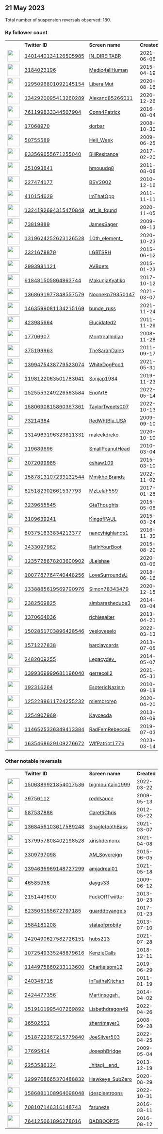 
## 21 May 2023
Total number of suspension reversals observed: 180.

### By follower count
<table><tr><th></th><th align="left">Twitter ID</th><th align="left">Screen name</th>
<th align="left">Created</th><th align="left">Status</th><th align="left">Suspended</th><th align="left">Followers</th>
<tr><td><a href="https://pbs.twimg.com/profile_images/1659375692222431232/EMcedTbE_normal.jpg"><img src="https://pbs.twimg.com/profile_images/1659375692222431232/EMcedTbE_normal.jpg" width="40px" height="40px" align="center"/></a></td><td><a href="https://twitter.com/intent/user?user_id=1401440134126505985">1401440134126505985</a></td><td><a href="https://twitter.com/IN_DIREITABR">IN_DIREITABR</a></td><td>2021-06-06</td><td align="center"></td><td>2022-12-02</td><td>29790</td></tr>
<tr><td><a href="https://pbs.twimg.com/profile_images/1491519402336002060/8xxFxL4g_normal.jpg"><img src="https://pbs.twimg.com/profile_images/1491519402336002060/8xxFxL4g_normal.jpg" width="40px" height="40px" align="center"/></a></td><td><a href="https://twitter.com/intent/user?user_id=3184023196">3184023196</a></td><td><a href="https://twitter.com/Medic4allHuman">Medic4allHuman</a></td><td>2015-04-19</td><td align="center"></td><td>2022-07-17</td><td>26201</td></tr>
<tr><td><a href="https://pbs.twimg.com/profile_images/1662915145335537667/y8PkBFjq_normal.jpg"><img src="https://pbs.twimg.com/profile_images/1662915145335537667/y8PkBFjq_normal.jpg" width="40px" height="40px" align="center"/></a></td><td><a href="https://twitter.com/intent/user?user_id=1295096801092145154">1295096801092145154</a></td><td><a href="https://twitter.com/LiberalMut">LiberalMut</a></td><td>2020-08-16</td><td align="center"></td><td>2023-05-19</td><td>22218</td></tr>
<tr><td><a href="https://pbs.twimg.com/profile_images/1567966112427479042/c_5TC_IV_normal.jpg"><img src="https://pbs.twimg.com/profile_images/1567966112427479042/c_5TC_IV_normal.jpg" width="40px" height="40px" align="center"/></a></td><td><a href="https://twitter.com/intent/user?user_id=1342920095413260289">1342920095413260289</a></td><td><a href="https://twitter.com/Alexand85266011">Alexand85266011</a></td><td>2020-12-26</td><td align="center"></td><td>2023-05-12</td><td>7256</td></tr>
<tr><td><a href="https://pbs.twimg.com/profile_images/1551104298926440454/Fwh48mF0_normal.jpg"><img src="https://pbs.twimg.com/profile_images/1551104298926440454/Fwh48mF0_normal.jpg" width="40px" height="40px" align="center"/></a></td><td><a href="https://twitter.com/intent/user?user_id=761199833344507904">761199833344507904</a></td><td><a href="https://twitter.com/Conn4Patrick">Conn4Patrick</a></td><td>2016-08-04</td><td align="center"></td><td>2022-12-08</td><td>6336</td></tr>
<tr><td><a href="https://pbs.twimg.com/profile_images/1664038543994265600/gVN-jXJG_normal.jpg"><img src="https://pbs.twimg.com/profile_images/1664038543994265600/gVN-jXJG_normal.jpg" width="40px" height="40px" align="center"/></a></td><td><a href="https://twitter.com/intent/user?user_id=17068970">17068970</a></td><td><a href="https://twitter.com/dorbar">dorbar</a></td><td>2008-10-30</td><td align="center"></td><td></td><td>6250</td></tr>
<tr><td><a href="https://pbs.twimg.com/profile_images/1660756545037107200/ZDywjxMB_normal.jpg"><img src="https://pbs.twimg.com/profile_images/1660756545037107200/ZDywjxMB_normal.jpg" width="40px" height="40px" align="center"/></a></td><td><a href="https://twitter.com/intent/user?user_id=50755589">50755589</a></td><td><a href="https://twitter.com/Hell_Week">Hell_Week</a></td><td>2009-06-25</td><td align="center"></td><td></td><td>5591</td></tr>
<tr><td><a href="https://pbs.twimg.com/profile_images/1660820980950876164/LfCJdPOI_normal.jpg"><img src="https://pbs.twimg.com/profile_images/1660820980950876164/LfCJdPOI_normal.jpg" width="40px" height="40px" align="center"/></a></td><td><a href="https://twitter.com/intent/user?user_id=833569655671255040">833569655671255040</a></td><td><a href="https://twitter.com/BillResitance">BillResitance</a></td><td>2017-02-20</td><td align="center"></td><td></td><td>5299</td></tr>
<tr><td><a href="https://pbs.twimg.com/profile_images/1660323721964404736/tGRSOQdg_normal.jpg"><img src="https://pbs.twimg.com/profile_images/1660323721964404736/tGRSOQdg_normal.jpg" width="40px" height="40px" align="center"/></a></td><td><a href="https://twitter.com/intent/user?user_id=351093841">351093841</a></td><td><a href="https://twitter.com/hmouudq8">hmouudq8</a></td><td>2011-08-08</td><td align="center"></td><td>2022-08-26</td><td>4901</td></tr>
<tr><td><a href="https://pbs.twimg.com/profile_images/1662642172108369921/c3hrFLy9_normal.jpg"><img src="https://pbs.twimg.com/profile_images/1662642172108369921/c3hrFLy9_normal.jpg" width="40px" height="40px" align="center"/></a></td><td><a href="https://twitter.com/intent/user?user_id=227474177">227474177</a></td><td><a href="https://twitter.com/BSV2002">BSV2002</a></td><td>2010-12-16</td><td align="center"></td><td></td><td>4616</td></tr>
<tr><td><a href="https://pbs.twimg.com/profile_images/1663661043128647683/eUY3DXrF_normal.jpg"><img src="https://pbs.twimg.com/profile_images/1663661043128647683/eUY3DXrF_normal.jpg" width="40px" height="40px" align="center"/></a></td><td><a href="https://twitter.com/intent/user?user_id=410154629">410154629</a></td><td><a href="https://twitter.com/ImThatOpp">ImThatOpp</a></td><td>2011-11-11</td><td align="center"></td><td></td><td>4204</td></tr>
<tr><td><a href="https://pbs.twimg.com/profile_images/1424600602059972608/7Q0Br5Qv_normal.jpg"><img src="https://pbs.twimg.com/profile_images/1424600602059972608/7Q0Br5Qv_normal.jpg" width="40px" height="40px" align="center"/></a></td><td><a href="https://twitter.com/intent/user?user_id=1324192694315470849">1324192694315470849</a></td><td><a href="https://twitter.com/art_is_found">art_is_found</a></td><td>2020-11-05</td><td align="center"></td><td></td><td>3674</td></tr>
<tr><td><a href="https://pbs.twimg.com/profile_images/1436464375632732170/ZEEMnd8K_normal.jpg"><img src="https://pbs.twimg.com/profile_images/1436464375632732170/ZEEMnd8K_normal.jpg" width="40px" height="40px" align="center"/></a></td><td><a href="https://twitter.com/intent/user?user_id=73819889">73819889</a></td><td><a href="https://twitter.com/JamesSager">JamesSager</a></td><td>2009-09-13</td><td align="center"></td><td>2022-06-05</td><td>3404</td></tr>
<tr><td><a href="https://pbs.twimg.com/profile_images/1660998007242862601/0pPga2nH_normal.jpg"><img src="https://pbs.twimg.com/profile_images/1660998007242862601/0pPga2nH_normal.jpg" width="40px" height="40px" align="center"/></a></td><td><a href="https://twitter.com/intent/user?user_id=1319624252623126528">1319624252623126528</a></td><td><a href="https://twitter.com/10th_element_">10th_element_</a></td><td>2020-10-23</td><td align="center"></td><td>2022-03-15</td><td>3397</td></tr>
<tr><td><a href="https://pbs.twimg.com/profile_images/1536833606848593923/S_cM9VLt_normal.jpg"><img src="https://pbs.twimg.com/profile_images/1536833606848593923/S_cM9VLt_normal.jpg" width="40px" height="40px" align="center"/></a></td><td><a href="https://twitter.com/intent/user?user_id=3321678879">3321678879</a></td><td><a href="https://twitter.com/LGBTSRH">LGBTSRH</a></td><td>2015-06-12</td><td align="center">🔒</td><td>2022-11-13</td><td>2857</td></tr>
<tr><td><a href="https://pbs.twimg.com/profile_images/1481354579665166341/xlybS-XP_normal.jpg"><img src="https://pbs.twimg.com/profile_images/1481354579665166341/xlybS-XP_normal.jpg" width="40px" height="40px" align="center"/></a></td><td><a href="https://twitter.com/intent/user?user_id=2993981121">2993981121</a></td><td><a href="https://twitter.com/AVBoets">AVBoets</a></td><td>2015-01-23</td><td align="center"></td><td>2022-09-10</td><td>2852</td></tr>
<tr><td><a href="https://pbs.twimg.com/profile_images/1517894131275685889/55K9YuWq_normal.jpg"><img src="https://pbs.twimg.com/profile_images/1517894131275685889/55K9YuWq_normal.jpg" width="40px" height="40px" align="center"/></a></td><td><a href="https://twitter.com/intent/user?user_id=918481505864863744">918481505864863744</a></td><td><a href="https://twitter.com/MakunjaKyatiko">MakunjaKyatiko</a></td><td>2017-10-12</td><td align="center"></td><td>2023-05-11</td><td>2558</td></tr>
<tr><td><a href="https://pbs.twimg.com/profile_images/1645945541333856258/wIRe4_u__normal.jpg"><img src="https://pbs.twimg.com/profile_images/1645945541333856258/wIRe4_u__normal.jpg" width="40px" height="40px" align="center"/></a></td><td><a href="https://twitter.com/intent/user?user_id=1368691977848557579">1368691977848557579</a></td><td><a href="https://twitter.com/Noonekn79350147">Noonekn79350147</a></td><td>2021-03-07</td><td align="center"></td><td>2023-04-19</td><td>2457</td></tr>
<tr><td><a href="https://pbs.twimg.com/profile_images/1661552194594783234/1SqD9kJl_normal.jpg"><img src="https://pbs.twimg.com/profile_images/1661552194594783234/1SqD9kJl_normal.jpg" width="40px" height="40px" align="center"/></a></td><td><a href="https://twitter.com/intent/user?user_id=1463599081134215169">1463599081134215169</a></td><td><a href="https://twitter.com/bunde_russ">bunde_russ</a></td><td>2021-11-24</td><td align="center">🚫</td><td>2023-05-12</td><td>2235</td></tr>
<tr><td><a href="https://pbs.twimg.com/profile_images/1659583411584106502/PYAClgbx_normal.jpg"><img src="https://pbs.twimg.com/profile_images/1659583411584106502/PYAClgbx_normal.jpg" width="40px" height="40px" align="center"/></a></td><td><a href="https://twitter.com/intent/user?user_id=423985664">423985664</a></td><td><a href="https://twitter.com/Elucidated2">Elucidated2</a></td><td>2011-11-29</td><td align="center"></td><td></td><td>2170</td></tr>
<tr><td><a href="https://pbs.twimg.com/profile_images/725424233346519041/QqirJsPc_normal.jpg"><img src="https://pbs.twimg.com/profile_images/725424233346519041/QqirJsPc_normal.jpg" width="40px" height="40px" align="center"/></a></td><td><a href="https://twitter.com/intent/user?user_id=17706907">17706907</a></td><td><a href="https://twitter.com/MontrealIndian">MontrealIndian</a></td><td>2008-11-28</td><td align="center"></td><td>2022-12-13</td><td>2117</td></tr>
<tr><td><a href="https://pbs.twimg.com/profile_images/1416510239181099010/ejo55Yq-_normal.jpg"><img src="https://pbs.twimg.com/profile_images/1416510239181099010/ejo55Yq-_normal.jpg" width="40px" height="40px" align="center"/></a></td><td><a href="https://twitter.com/intent/user?user_id=375199963">375199963</a></td><td><a href="https://twitter.com/TheSarahDales">TheSarahDales</a></td><td>2011-09-17</td><td align="center"></td><td>2022-12-13</td><td>2113</td></tr>
<tr><td><a href="https://pbs.twimg.com/profile_images/1561491804687458304/Elp6s_lA_normal.jpg"><img src="https://pbs.twimg.com/profile_images/1561491804687458304/Elp6s_lA_normal.jpg" width="40px" height="40px" align="center"/></a></td><td><a href="https://twitter.com/intent/user?user_id=1399475438779523074">1399475438779523074</a></td><td><a href="https://twitter.com/WhiteDogPoo1">WhiteDogPoo1</a></td><td>2021-05-31</td><td align="center"></td><td>2022-09-08</td><td>2109</td></tr>
<tr><td><a href="https://pbs.twimg.com/profile_images/1659723198387351554/tT_CTsYt_normal.jpg"><img src="https://pbs.twimg.com/profile_images/1659723198387351554/tT_CTsYt_normal.jpg" width="40px" height="40px" align="center"/></a></td><td><a href="https://twitter.com/intent/user?user_id=1198122063501783041">1198122063501783041</a></td><td><a href="https://twitter.com/Sonjap1984">Sonjap1984</a></td><td>2019-11-23</td><td align="center"></td><td>2022-09-10</td><td>2094</td></tr>
<tr><td><a href="https://pbs.twimg.com/profile_images/1609336312644919296/ektB8ut__normal.jpg"><img src="https://pbs.twimg.com/profile_images/1609336312644919296/ektB8ut__normal.jpg" width="40px" height="40px" align="center"/></a></td><td><a href="https://twitter.com/intent/user?user_id=1525553249226563584">1525553249226563584</a></td><td><a href="https://twitter.com/EnoArt8">EnoArt8</a></td><td>2022-05-14</td><td align="center"></td><td>2023-01-21</td><td>2068</td></tr>
<tr><td><a href="https://pbs.twimg.com/profile_images/1660153844356251649/QXD4CXa3_normal.jpg"><img src="https://pbs.twimg.com/profile_images/1660153844356251649/QXD4CXa3_normal.jpg" width="40px" height="40px" align="center"/></a></td><td><a href="https://twitter.com/intent/user?user_id=1580690815860367361">1580690815860367361</a></td><td><a href="https://twitter.com/TaylorTweets007">TaylorTweets007</a></td><td>2022-10-13</td><td align="center"></td><td>2023-04-24</td><td>1878</td></tr>
<tr><td><a href="https://pbs.twimg.com/profile_images/882227731475419138/lTNn76cu_normal.jpg"><img src="https://pbs.twimg.com/profile_images/882227731475419138/lTNn76cu_normal.jpg" width="40px" height="40px" align="center"/></a></td><td><a href="https://twitter.com/intent/user?user_id=73214384">73214384</a></td><td><a href="https://twitter.com/RedWhtBlu_USA">RedWhtBlu_USA</a></td><td>2009-09-10</td><td align="center"></td><td></td><td>1603</td></tr>
<tr><td><a href="https://pbs.twimg.com/profile_images/1451346591479119876/jJSm-YhW_normal.jpg"><img src="https://pbs.twimg.com/profile_images/1451346591479119876/jJSm-YhW_normal.jpg" width="40px" height="40px" align="center"/></a></td><td><a href="https://twitter.com/intent/user?user_id=1314963196323811331">1314963196323811331</a></td><td><a href="https://twitter.com/maleekdreko">maleekdreko</a></td><td>2020-10-10</td><td align="center"></td><td>2022-09-18</td><td>1533</td></tr>
<tr><td><a href="https://pbs.twimg.com/profile_images/1652644888603770882/PzgAgqpO_normal.jpg"><img src="https://pbs.twimg.com/profile_images/1652644888603770882/PzgAgqpO_normal.jpg" width="40px" height="40px" align="center"/></a></td><td><a href="https://twitter.com/intent/user?user_id=119689696">119689696</a></td><td><a href="https://twitter.com/SmallPeanutHead">SmallPeanutHead</a></td><td>2010-03-04</td><td align="center"></td><td>2023-03-31</td><td>1505</td></tr>
<tr><td><a href="https://pbs.twimg.com/profile_images/1207864699477344256/2QuhY4kJ_normal.jpg"><img src="https://pbs.twimg.com/profile_images/1207864699477344256/2QuhY4kJ_normal.jpg" width="40px" height="40px" align="center"/></a></td><td><a href="https://twitter.com/intent/user?user_id=3072099985">3072099985</a></td><td><a href="https://twitter.com/cshaw109">cshaw109</a></td><td>2015-03-10</td><td align="center"></td><td></td><td>1500</td></tr>
<tr><td><a href="https://pbs.twimg.com/profile_images/1587814640859467776/FXJTvVAm_normal.jpg"><img src="https://pbs.twimg.com/profile_images/1587814640859467776/FXJTvVAm_normal.jpg" width="40px" height="40px" align="center"/></a></td><td><a href="https://twitter.com/intent/user?user_id=1587813107233132544">1587813107233132544</a></td><td><a href="https://twitter.com/MmikhoiBrands">MmikhoiBrands</a></td><td>2022-11-02</td><td align="center"></td><td>2023-05-03</td><td>1498</td></tr>
<tr><td><a href="https://pbs.twimg.com/profile_images/1394180330735620096/2c5GWSyx_normal.jpg"><img src="https://pbs.twimg.com/profile_images/1394180330735620096/2c5GWSyx_normal.jpg" width="40px" height="40px" align="center"/></a></td><td><a href="https://twitter.com/intent/user?user_id=825182302661537793">825182302661537793</a></td><td><a href="https://twitter.com/MzLelah559">MzLelah559</a></td><td>2017-01-28</td><td align="center"></td><td>2023-05-09</td><td>1400</td></tr>
<tr><td><a href="https://pbs.twimg.com/profile_images/843620031204417537/F70zup1J_normal.jpg"><img src="https://pbs.twimg.com/profile_images/843620031204417537/F70zup1J_normal.jpg" width="40px" height="40px" align="center"/></a></td><td><a href="https://twitter.com/intent/user?user_id=3239655545">3239655545</a></td><td><a href="https://twitter.com/GtaThoughts">GtaThoughts</a></td><td>2015-05-06</td><td align="center"></td><td></td><td>1387</td></tr>
<tr><td><a href="https://pbs.twimg.com/profile_images/1662106885267378179/Y5rlidPn_normal.jpg"><img src="https://pbs.twimg.com/profile_images/1662106885267378179/Y5rlidPn_normal.jpg" width="40px" height="40px" align="center"/></a></td><td><a href="https://twitter.com/intent/user?user_id=3109639241">3109639241</a></td><td><a href="https://twitter.com/KingofPAUL">KingofPAUL</a></td><td>2015-03-24</td><td align="center"></td><td></td><td>1271</td></tr>
<tr><td><a href="https://pbs.twimg.com/profile_images/1662146123258265600/HsmtAGTZ_normal.jpg"><img src="https://pbs.twimg.com/profile_images/1662146123258265600/HsmtAGTZ_normal.jpg" width="40px" height="40px" align="center"/></a></td><td><a href="https://twitter.com/intent/user?user_id=803751633834213377">803751633834213377</a></td><td><a href="https://twitter.com/nancyhighlands1">nancyhighlands1</a></td><td>2016-11-30</td><td align="center"></td><td></td><td>1219</td></tr>
<tr><td><a href="https://pbs.twimg.com/profile_images/1142034107507101696/TPamTSNp_normal.png"><img src="https://pbs.twimg.com/profile_images/1142034107507101696/TPamTSNp_normal.png" width="40px" height="40px" align="center"/></a></td><td><a href="https://twitter.com/intent/user?user_id=3433097962">3433097962</a></td><td><a href="https://twitter.com/RatInYourBoot">RatInYourBoot</a></td><td>2015-08-20</td><td align="center"></td><td></td><td>1211</td></tr>
<tr><td><a href="https://pbs.twimg.com/profile_images/1660690682955087874/krQwhlr9_normal.jpg"><img src="https://pbs.twimg.com/profile_images/1660690682955087874/krQwhlr9_normal.jpg" width="40px" height="40px" align="center"/></a></td><td><a href="https://twitter.com/intent/user?user_id=1235728678203600902">1235728678203600902</a></td><td><a href="https://twitter.com/JLeishae">JLeishae</a></td><td>2020-03-06</td><td align="center"></td><td>2022-07-09</td><td>1179</td></tr>
<tr><td><a href="https://pbs.twimg.com/profile_images/1339539689733283846/bvSYDV6U_normal.jpg"><img src="https://pbs.twimg.com/profile_images/1339539689733283846/bvSYDV6U_normal.jpg" width="40px" height="40px" align="center"/></a></td><td><a href="https://twitter.com/intent/user?user_id=1007787764740448256">1007787764740448256</a></td><td><a href="https://twitter.com/LoveSurroundsU">LoveSurroundsU</a></td><td>2018-06-16</td><td align="center">🔒</td><td></td><td>1174</td></tr>
<tr><td><a href="https://pbs.twimg.com/profile_images/1343852675742490624/zZk1KHO0_normal.jpg"><img src="https://pbs.twimg.com/profile_images/1343852675742490624/zZk1KHO0_normal.jpg" width="40px" height="40px" align="center"/></a></td><td><a href="https://twitter.com/intent/user?user_id=1338885619569790976">1338885619569790976</a></td><td><a href="https://twitter.com/Simon78343479">Simon78343479</a></td><td>2020-12-15</td><td align="center"></td><td>2023-05-12</td><td>1055</td></tr>
<tr><td><a href="https://pbs.twimg.com/profile_images/1605150807053172739/AsMTuUGF_normal.jpg"><img src="https://pbs.twimg.com/profile_images/1605150807053172739/AsMTuUGF_normal.jpg" width="40px" height="40px" align="center"/></a></td><td><a href="https://twitter.com/intent/user?user_id=2382569825">2382569825</a></td><td><a href="https://twitter.com/simbarashedube3">simbarashedube3</a></td><td>2014-03-04</td><td align="center"></td><td>2023-03-20</td><td>1047</td></tr>
<tr><td><a href="https://pbs.twimg.com/profile_images/514794251926781952/GqUCQlcj_normal.jpeg"><img src="https://pbs.twimg.com/profile_images/514794251926781952/GqUCQlcj_normal.jpeg" width="40px" height="40px" align="center"/></a></td><td><a href="https://twitter.com/intent/user?user_id=1370664036">1370664036</a></td><td><a href="https://twitter.com/richiesalter">richiesalter</a></td><td>2013-04-21</td><td align="center"></td><td></td><td>972</td></tr>
<tr><td><a href="https://pbs.twimg.com/profile_images/1502851965482680327/46uKWFVt_normal.jpg"><img src="https://pbs.twimg.com/profile_images/1502851965482680327/46uKWFVt_normal.jpg" width="40px" height="40px" align="center"/></a></td><td><a href="https://twitter.com/intent/user?user_id=1502851703896428546">1502851703896428546</a></td><td><a href="https://twitter.com/vesloveselo">vesloveselo</a></td><td>2022-03-13</td><td align="center"></td><td>2022-08-17</td><td>960</td></tr>
<tr><td><a href="https://pbs.twimg.com/profile_images/1017104263007391750/pO8beI2k_normal.jpg"><img src="https://pbs.twimg.com/profile_images/1017104263007391750/pO8beI2k_normal.jpg" width="40px" height="40px" align="center"/></a></td><td><a href="https://twitter.com/intent/user?user_id=1571227838">1571227838</a></td><td><a href="https://twitter.com/barclaycards">barclaycards</a></td><td>2013-07-05</td><td align="center"></td><td></td><td>953</td></tr>
<tr><td><a href="https://pbs.twimg.com/profile_images/1064449560960032770/wyA1e9pW_normal.jpg"><img src="https://pbs.twimg.com/profile_images/1064449560960032770/wyA1e9pW_normal.jpg" width="40px" height="40px" align="center"/></a></td><td><a href="https://twitter.com/intent/user?user_id=2482009255">2482009255</a></td><td><a href="https://twitter.com/Legacydev_">Legacydev_</a></td><td>2014-05-07</td><td align="center"></td><td></td><td>941</td></tr>
<tr><td><a href="https://abs.twimg.com/sticky/default_profile_images/default_profile_normal.png"><img src="https://abs.twimg.com/sticky/default_profile_images/default_profile_normal.png" width="40px" height="40px" align="center"/></a></td><td><a href="https://twitter.com/intent/user?user_id=1399369999681196040">1399369999681196040</a></td><td><a href="https://twitter.com/gerrecoil2">gerrecoil2</a></td><td>2021-05-31</td><td align="center"></td><td>2022-09-28</td><td>926</td></tr>
<tr><td><a href="https://pbs.twimg.com/profile_images/1661866271011672064/vIEeGSo4_normal.jpg"><img src="https://pbs.twimg.com/profile_images/1661866271011672064/vIEeGSo4_normal.jpg" width="40px" height="40px" align="center"/></a></td><td><a href="https://twitter.com/intent/user?user_id=192316264">192316264</a></td><td><a href="https://twitter.com/EsotericNazism">EsotericNazism</a></td><td>2010-09-18</td><td align="center"></td><td>2023-05-20</td><td>879</td></tr>
<tr><td><a href="https://pbs.twimg.com/profile_images/1252290980398747650/HT7Ifxll_normal.jpg"><img src="https://pbs.twimg.com/profile_images/1252290980398747650/HT7Ifxll_normal.jpg" width="40px" height="40px" align="center"/></a></td><td><a href="https://twitter.com/intent/user?user_id=1252288611724255232">1252288611724255232</a></td><td><a href="https://twitter.com/miembrorep">miembrorep</a></td><td>2020-04-20</td><td align="center"></td><td>2022-05-19</td><td>834</td></tr>
<tr><td><a href="https://pbs.twimg.com/profile_images/3358455919/e01f7bdb2e12e91cb0ec73201fb29613_normal.jpeg"><img src="https://pbs.twimg.com/profile_images/3358455919/e01f7bdb2e12e91cb0ec73201fb29613_normal.jpeg" width="40px" height="40px" align="center"/></a></td><td><a href="https://twitter.com/intent/user?user_id=1254907969">1254907969</a></td><td><a href="https://twitter.com/Kaycecda">Kaycecda</a></td><td>2013-03-09</td><td align="center"></td><td>2022-10-29</td><td>828</td></tr>
<tr><td><a href="https://pbs.twimg.com/profile_images/1180883227633999872/D48KntnV_normal.jpg"><img src="https://pbs.twimg.com/profile_images/1180883227633999872/D48KntnV_normal.jpg" width="40px" height="40px" align="center"/></a></td><td><a href="https://twitter.com/intent/user?user_id=1146525336349413384">1146525336349413384</a></td><td><a href="https://twitter.com/RadFemRebeccaE">RadFemRebeccaE</a></td><td>2019-07-03</td><td align="center"></td><td></td><td>751</td></tr>
<tr><td><a href="https://pbs.twimg.com/profile_images/1636450885415870471/MJNYjO3A_normal.jpg"><img src="https://pbs.twimg.com/profile_images/1636450885415870471/MJNYjO3A_normal.jpg" width="40px" height="40px" align="center"/></a></td><td><a href="https://twitter.com/intent/user?user_id=1635468629109276672">1635468629109276672</a></td><td><a href="https://twitter.com/WlfPatriot1776">WlfPatriot1776</a></td><td>2023-03-14</td><td align="center"></td><td>2023-05-19</td><td>577</td></tr>
</table>

### Other notable reversals
<table><tr><th></th><th align="left">Twitter ID</th><th align="left">Screen name</th>
<th align="left">Created</th><th align="left">Status</th><th align="left">Suspended</th><th align="left">Followers</th>
<tr><td><a href="https://pbs.twimg.com/profile_images/1660803494960349186/jBklac1n_normal.jpg"><img src="https://pbs.twimg.com/profile_images/1660803494960349186/jBklac1n_normal.jpg" width="40px" height="40px" align="center"/></a></td><td><a href="https://twitter.com/intent/user?user_id=1506389921854017536">1506389921854017536</a></td><td><a href="https://twitter.com/bigmountain1999">bigmountain1999</a></td><td>2022-03-22</td><td align="center"></td><td>2022-12-16</td><td>32</td></tr>
<tr><td><a href="https://pbs.twimg.com/profile_images/958050426980417536/Mbx7c1F__normal.jpg"><img src="https://pbs.twimg.com/profile_images/958050426980417536/Mbx7c1F__normal.jpg" width="40px" height="40px" align="center"/></a></td><td><a href="https://twitter.com/intent/user?user_id=39756112">39756112</a></td><td><a href="https://twitter.com/reddsauce">reddsauce</a></td><td>2009-05-13</td><td align="center"></td><td>2022-11-28</td><td>65</td></tr>
<tr><td><a href="https://pbs.twimg.com/profile_images/526566088411078656/IC6PRSX3_normal.png"><img src="https://pbs.twimg.com/profile_images/526566088411078656/IC6PRSX3_normal.png" width="40px" height="40px" align="center"/></a></td><td><a href="https://twitter.com/intent/user?user_id=587537888">587537888</a></td><td><a href="https://twitter.com/CarettiChris">CarettiChris</a></td><td>2012-05-22</td><td align="center">🔒</td><td>2023-05-05</td><td>48</td></tr>
<tr><td><a href="https://pbs.twimg.com/profile_images/1368457720953716736/NAFPNePV_normal.jpg"><img src="https://pbs.twimg.com/profile_images/1368457720953716736/NAFPNePV_normal.jpg" width="40px" height="40px" align="center"/></a></td><td><a href="https://twitter.com/intent/user?user_id=1368456103617589248">1368456103617589248</a></td><td><a href="https://twitter.com/SnagletoothBass">SnagletoothBass</a></td><td>2021-03-07</td><td align="center"></td><td>2022-11-07</td><td>24</td></tr>
<tr><td><a href="https://pbs.twimg.com/profile_images/1470223200990736388/OqSNJHxT_normal.jpg"><img src="https://pbs.twimg.com/profile_images/1470223200990736388/OqSNJHxT_normal.jpg" width="40px" height="40px" align="center"/></a></td><td><a href="https://twitter.com/intent/user?user_id=1379957808402198528">1379957808402198528</a></td><td><a href="https://twitter.com/xirishdemonx">xirishdemonx</a></td><td>2021-04-08</td><td align="center">🔒</td><td>2022-11-06</td><td>22</td></tr>
<tr><td><a href="https://pbs.twimg.com/profile_images/1659833255737147392/q2jxf6ce_normal.jpg"><img src="https://pbs.twimg.com/profile_images/1659833255737147392/q2jxf6ce_normal.jpg" width="40px" height="40px" align="center"/></a></td><td><a href="https://twitter.com/intent/user?user_id=3309797098">3309797098</a></td><td><a href="https://twitter.com/AM_Sovereign">AM_Sovereign</a></td><td>2015-06-05</td><td align="center"></td><td>2023-05-17</td><td>77</td></tr>
<tr><td><a href="https://pbs.twimg.com/profile_images/1664227418238844936/g8IZoBs-_normal.jpg"><img src="https://pbs.twimg.com/profile_images/1664227418238844936/g8IZoBs-_normal.jpg" width="40px" height="40px" align="center"/></a></td><td><a href="https://twitter.com/intent/user?user_id=1394635969148727299">1394635969148727299</a></td><td><a href="https://twitter.com/amjadreal01">amjadreal01</a></td><td>2021-05-18</td><td align="center"></td><td>2023-05-17</td><td>371</td></tr>
<tr><td><a href="https://pbs.twimg.com/profile_images/1660667987874189313/bEXvLM3G_normal.jpg"><img src="https://pbs.twimg.com/profile_images/1660667987874189313/bEXvLM3G_normal.jpg" width="40px" height="40px" align="center"/></a></td><td><a href="https://twitter.com/intent/user?user_id=46585956">46585956</a></td><td><a href="https://twitter.com/daygs33">daygs33</a></td><td>2009-06-12</td><td align="center"></td><td>2023-03-30</td><td>182</td></tr>
<tr><td><a href="https://pbs.twimg.com/profile_images/809503080035270656/lPTM9uVx_normal.jpg"><img src="https://pbs.twimg.com/profile_images/809503080035270656/lPTM9uVx_normal.jpg" width="40px" height="40px" align="center"/></a></td><td><a href="https://twitter.com/intent/user?user_id=2151449600">2151449600</a></td><td><a href="https://twitter.com/FuckOffTwiitter">FuckOffTwiitter</a></td><td>2013-10-23</td><td align="center"></td><td>2023-04-27</td><td>19</td></tr>
<tr><td><a href="https://pbs.twimg.com/profile_images/974649121855320064/8KxEAqkZ_normal.jpg"><img src="https://pbs.twimg.com/profile_images/974649121855320064/8KxEAqkZ_normal.jpg" width="40px" height="40px" align="center"/></a></td><td><a href="https://twitter.com/intent/user?user_id=823505155672797185">823505155672797185</a></td><td><a href="https://twitter.com/guarddbyangels">guarddbyangels</a></td><td>2017-01-23</td><td align="center"></td><td>2022-11-29</td><td>165</td></tr>
<tr><td><a href="https://pbs.twimg.com/profile_images/1533265404457459712/a2x5R-mR_normal.jpg"><img src="https://pbs.twimg.com/profile_images/1533265404457459712/a2x5R-mR_normal.jpg" width="40px" height="40px" align="center"/></a></td><td><a href="https://twitter.com/intent/user?user_id=1584181208">1584181208</a></td><td><a href="https://twitter.com/stateofprobity">stateofprobity</a></td><td>2013-07-10</td><td align="center"></td><td>2022-12-03</td><td>0</td></tr>
<tr><td><a href="https://pbs.twimg.com/profile_images/1468196215749754890/Akb7vFaP_normal.jpg"><img src="https://pbs.twimg.com/profile_images/1468196215749754890/Akb7vFaP_normal.jpg" width="40px" height="40px" align="center"/></a></td><td><a href="https://twitter.com/intent/user?user_id=1420490627582726151">1420490627582726151</a></td><td><a href="https://twitter.com/hubs213">hubs213</a></td><td>2021-07-28</td><td align="center">👋</td><td>2022-12-05</td><td>2</td></tr>
<tr><td><a href="https://pbs.twimg.com/profile_images/1096486856596705280/x5fwtZMS_normal.png"><img src="https://pbs.twimg.com/profile_images/1096486856596705280/x5fwtZMS_normal.png" width="40px" height="40px" align="center"/></a></td><td><a href="https://twitter.com/intent/user?user_id=1072549335248879616">1072549335248879616</a></td><td><a href="https://twitter.com/KenzieCalls">KenzieCalls</a></td><td>2018-12-11</td><td align="center"></td><td>2023-05-15</td><td>247</td></tr>
<tr><td><a href="https://pbs.twimg.com/profile_images/1622714281325170688/9ynwzqb5_normal.png"><img src="https://pbs.twimg.com/profile_images/1622714281325170688/9ynwzqb5_normal.png" width="40px" height="40px" align="center"/></a></td><td><a href="https://twitter.com/intent/user?user_id=1144975860233113600">1144975860233113600</a></td><td><a href="https://twitter.com/CharlieIsom12">CharlieIsom12</a></td><td>2019-06-29</td><td align="center"></td><td>2023-02-22</td><td>0</td></tr>
<tr><td><a href="https://pbs.twimg.com/profile_images/1535595418796625922/c3ypMHFG_normal.jpg"><img src="https://pbs.twimg.com/profile_images/1535595418796625922/c3ypMHFG_normal.jpg" width="40px" height="40px" align="center"/></a></td><td><a href="https://twitter.com/intent/user?user_id=240345716">240345716</a></td><td><a href="https://twitter.com/InFaithsKitchen">InFaithsKitchen</a></td><td>2011-01-19</td><td align="center"></td><td>2022-12-23</td><td>35</td></tr>
<tr><td><a href="https://pbs.twimg.com/profile_images/1663652412492488706/Y_NxODU8_normal.jpg"><img src="https://pbs.twimg.com/profile_images/1663652412492488706/Y_NxODU8_normal.jpg" width="40px" height="40px" align="center"/></a></td><td><a href="https://twitter.com/intent/user?user_id=2424477356">2424477356</a></td><td><a href="https://twitter.com/Martinsogah_">Martinsogah_</a></td><td>2014-04-02</td><td align="center"></td><td>2022-12-26</td><td>150</td></tr>
<tr><td><a href="https://pbs.twimg.com/profile_images/1660429737666179072/Ol8PyDL3_normal.jpg"><img src="https://pbs.twimg.com/profile_images/1660429737666179072/Ol8PyDL3_normal.jpg" width="40px" height="40px" align="center"/></a></td><td><a href="https://twitter.com/intent/user?user_id=1519101995407269892">1519101995407269892</a></td><td><a href="https://twitter.com/Lisbethdragon49">Lisbethdragon49</a></td><td>2022-04-26</td><td align="center"></td><td>2023-03-26</td><td>15</td></tr>
<tr><td><a href="https://pbs.twimg.com/profile_images/826244103708909569/7njl26ie_normal.jpg"><img src="https://pbs.twimg.com/profile_images/826244103708909569/7njl26ie_normal.jpg" width="40px" height="40px" align="center"/></a></td><td><a href="https://twitter.com/intent/user?user_id=16502501">16502501</a></td><td><a href="https://twitter.com/sherrimayer1">sherrimayer1</a></td><td>2008-09-28</td><td align="center">🔒</td><td>2022-12-06</td><td>14</td></tr>
<tr><td><a href="https://pbs.twimg.com/profile_images/1659887549631041536/I207zs7M_normal.jpg"><img src="https://pbs.twimg.com/profile_images/1659887549631041536/I207zs7M_normal.jpg" width="40px" height="40px" align="center"/></a></td><td><a href="https://twitter.com/intent/user?user_id=1518722367215779840">1518722367215779840</a></td><td><a href="https://twitter.com/JoeSilver503">JoeSilver503</a></td><td>2022-04-25</td><td align="center"></td><td>2022-11-09</td><td>205</td></tr>
<tr><td><a href="https://pbs.twimg.com/profile_images/541119129336680448/88erIGOO_normal.jpeg"><img src="https://pbs.twimg.com/profile_images/541119129336680448/88erIGOO_normal.jpeg" width="40px" height="40px" align="center"/></a></td><td><a href="https://twitter.com/intent/user?user_id=37695414">37695414</a></td><td><a href="https://twitter.com/JosephBridge">JosephBridge</a></td><td>2009-05-04</td><td align="center"></td><td>2023-01-10</td><td>134</td></tr>
<tr><td><a href="https://pbs.twimg.com/profile_images/413677703670165504/UXrLSnVR_normal.jpeg"><img src="https://pbs.twimg.com/profile_images/413677703670165504/UXrLSnVR_normal.jpeg" width="40px" height="40px" align="center"/></a></td><td><a href="https://twitter.com/intent/user?user_id=2253586124">2253586124</a></td><td><a href="https://twitter.com/_hitagi__end_">_hitagi__end_</a></td><td>2013-12-19</td><td align="center"></td><td>2022-12-02</td><td>201</td></tr>
<tr><td><a href="https://pbs.twimg.com/profile_images/1300543159542460417/cKjW1YfQ_normal.jpg"><img src="https://pbs.twimg.com/profile_images/1300543159542460417/cKjW1YfQ_normal.jpg" width="40px" height="40px" align="center"/></a></td><td><a href="https://twitter.com/intent/user?user_id=1299768665370488832">1299768665370488832</a></td><td><a href="https://twitter.com/Hawkeye_SubZero">Hawkeye_SubZero</a></td><td>2020-08-29</td><td align="center"></td><td>2023-05-05</td><td>108</td></tr>
<tr><td><a href="https://pbs.twimg.com/profile_images/1660842329257963526/d4reu2hN_normal.jpg"><img src="https://pbs.twimg.com/profile_images/1660842329257963526/d4reu2hN_normal.jpg" width="40px" height="40px" align="center"/></a></td><td><a href="https://twitter.com/intent/user?user_id=1586881108964098048">1586881108964098048</a></td><td><a href="https://twitter.com/idespisetroons">idespisetroons</a></td><td>2022-10-31</td><td align="center"></td><td>2022-12-03</td><td>47</td></tr>
<tr><td><a href="https://pbs.twimg.com/profile_images/1643958056370176000/1g7x4eOh_normal.jpg"><img src="https://pbs.twimg.com/profile_images/1643958056370176000/1g7x4eOh_normal.jpg" width="40px" height="40px" align="center"/></a></td><td><a href="https://twitter.com/intent/user?user_id=708107146316148743">708107146316148743</a></td><td><a href="https://twitter.com/faruneze">faruneze</a></td><td>2016-03-11</td><td align="center"></td><td>2023-01-13</td><td>303</td></tr>
<tr><td><a href="https://pbs.twimg.com/profile_images/1278360217835769859/mYpRzZga_normal.jpg"><img src="https://pbs.twimg.com/profile_images/1278360217835769859/mYpRzZga_normal.jpg" width="40px" height="40px" align="center"/></a></td><td><a href="https://twitter.com/intent/user?user_id=764125661896278016">764125661896278016</a></td><td><a href="https://twitter.com/BADBOOP75">BADBOOP75</a></td><td>2016-08-12</td><td align="center"></td><td>2023-01-03</td><td>16</td></tr>
</table>
